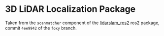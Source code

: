 # 3D LiDAR Localization Package

Taken from the `scanmatcher` component of the [lidarslam_ros2](https://github.com/rsasaki0109/lidarslam_ros2) ros2 package, commit `4ee9942` of the `foxy` branch.